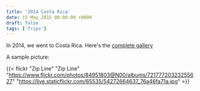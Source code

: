 ```yaml
---
title: '2014 Costa Rica'
date: 15 May 2015 00:00:00 +0000
draft: false
tags: ['Trips']
---
```


In 2014, we went to Costa Rica. Here's the [complete gallery](https://www.flickr.com/photos/84951803@N00/albums/72177720323255627)

A sample picture:



{{< flickr "Zip Line"
           "Zip Line"
           "https://www.flickr.com/photos/84951803@N00/albums/72177720323255627"
           "https://live.staticflickr.com/65535/54272664637_76a46fa71a.jpg" >}}

